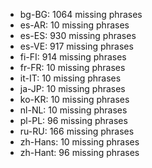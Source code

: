 - bg-BG: 1064 missing phrases
- es-AR: 10 missing phrases
- es-ES: 930 missing phrases
- es-VE: 917 missing phrases
- fi-FI: 914 missing phrases
- fr-FR: 10 missing phrases
- it-IT: 10 missing phrases
- ja-JP: 10 missing phrases
- ko-KR: 10 missing phrases
- nl-NL: 10 missing phrases
- pl-PL: 96 missing phrases
- ru-RU: 166 missing phrases
- zh-Hans: 10 missing phrases
- zh-Hant: 96 missing phrases
